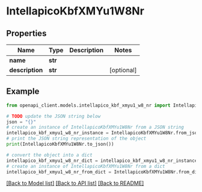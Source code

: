 # IntellapicoKbfXMYu1W8Nr


## Properties

Name | Type | Description | Notes
------------ | ------------- | ------------- | -------------
**name** | **str** |  | 
**description** | **str** |  | [optional] 

## Example

```python
from openapi_client.models.intellapico_kbf_xmyu1_w8_nr import IntellapicoKbfXMYu1W8Nr

# TODO update the JSON string below
json = "{}"
# create an instance of IntellapicoKbfXMYu1W8Nr from a JSON string
intellapico_kbf_xmyu1_w8_nr_instance = IntellapicoKbfXMYu1W8Nr.from_json(json)
# print the JSON string representation of the object
print(IntellapicoKbfXMYu1W8Nr.to_json())

# convert the object into a dict
intellapico_kbf_xmyu1_w8_nr_dict = intellapico_kbf_xmyu1_w8_nr_instance.to_dict()
# create an instance of IntellapicoKbfXMYu1W8Nr from a dict
intellapico_kbf_xmyu1_w8_nr_from_dict = IntellapicoKbfXMYu1W8Nr.from_dict(intellapico_kbf_xmyu1_w8_nr_dict)
```
[[Back to Model list]](../README.md#documentation-for-models) [[Back to API list]](../README.md#documentation-for-api-endpoints) [[Back to README]](../README.md)


